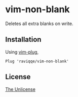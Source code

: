 # vim-non-blank

Deletes all extra blanks on write.

## Installation

Using [vim-plug](https://github.com/junegunn/vim-plug),

```
Plug 'raviqqe/vim-non-blank'
```

## License

[The Unlicense](https://unlicense.org/)
